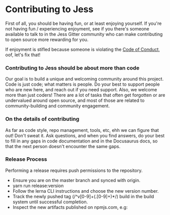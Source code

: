 
# Contributing to Jess

First of all, you should be having fun, or at least enjoying yourself. If you're not having fun / experiencing enjoyment, see if you there's someone available to talk to in the Jess Gitter community who can make contributing to open source more rewarding for you.

If enjoyment is stifled because someone is violating the [Code of Conduct](./CODE_OF_CONDUCT.md), oof, let's fix that!

### Contributing to Jess should be about more than code

Our goal is to build a unique and welcoming community around this project. Code is just code; what matters is people. Do your best to support people who are new here, and reach out if you need support. Also, we welcome more than just coders! There are a lot of tasks that often get forgotten or are undervalued around open source, and most of those are related to community-building and community engagement.

### On the details of contributing

As far as code style, repo management, tools, etc, ehh we can figure that out! Don't sweat it. Ask questions, and when you find answers, do your best to fill in any gaps in code documentation and in the Docusaurus docs, so that the next person doesn't encounter the same gaps.

### Release Process
Performing a release requires push permissions to the repository.

- Ensure you are on the master branch and synced with origin.
- yarn run release:version
- Follow the lerna CLI instructions and choose the new version number.
- Track the newly pushed tag (/^v[0-9]+(\.[0-9]+)*/) build in the build system until successful completion.
- Inspect the new artifacts published on npmjs.com, e.g: